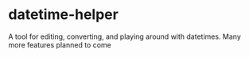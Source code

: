 # datetime-helper
A tool for editing, converting, and playing around with datetimes. Many more features planned to come